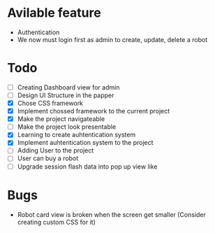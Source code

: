 # Avilable feature
- Authentication
- We now must login first as admin to create, update, delete a robot

# Todo
- [ ] Creating Dashboard view for admin
- [ ] Design UI Structure in the papper
- [x] Chose CSS framework
- [x] Implement chossed framework to the current project
- [x] Make the project navigateable
- [ ] Make the project look presentable
- [x] Learning to create auhtentication system
- [x] Implement auhtentication system to the project
- [ ] Adding User to the project
- [ ] User can buy a robot
- [ ] Upgrade session flash data into pop up view like

# Bugs
- Robot card view is broken when the screen get smaller (Consider creating custom CSS for it)
